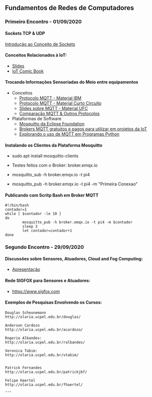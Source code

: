 ## Fundamentos de Redes de Computadores


### Primeiro Encontro - 01/09/2020

#### Sockets TCP & UDP
[Introdução ao Conceito de Sockets](http://olaria.ucpel.edu.br/materiais/lib/exe/fetch.php?media=introducao-sockets.pdf)

#### Conceitos Relacionados à IoT:
* [Slides](http://olaria.ucpel.edu.br/materiais/lib/exe/fetch.php?media=iot_slides_introdutorios.pdf)
* [IoT Comic Book](https://iotcomicbook.org/)

#### Trocando Informações Sensoriadas do Meio entre equipamentos
  * Conceitos
    * [Protocolo MQTT - Material IBM](https://www.ibm.com/developerworks/br/library/iot-mqtt-why-good-for-iot/index.html)
    * [Protocolo MQTT - Material Curto Circuito](https://www.curtocircuito.com.br/blog/introducao-ao-mqtt/)
    * [Slides sobre MQTT - Material UFC](https://pt.slideshare.net/MaurcioMoreiraNeto/protocolo-mqtt-redes-de-computadores)
    * [Comparação MQTT & Outros Protocolos](https://medium.com/internet-das-coisas/iot-05-dando-uma-breve-an%C3%A1lise-no-protocolo-mqtt-e404e977fbb6)
  * Plataformas de Software
    * [Mosquitto da Eclipse Foundation](https://mosquitto.org)
    * [Brokers MQTT gratuitos e pagos para utilizar em projetos da IoT](https://diyprojects.io/8-online-mqtt-brokers-iot-connected-objects-cloud/#.XzfHmEl7nUI)
    * [Explorando o uso de MQTT em Programas Python](https://fazbe.github.io/Usando-o-paho-mqtt-para-Python/)


#### Instalando os Clientes da Plataforma Mosquitto

* sudo apt install mosquitto-clients

* Testes feitos com o Broker: broker.emqx.io

* mosquitto_sub -h broker.emqx.io -t pi4

* mosquitto_pub -h broker.emqx.io -t pi4 -m "Primeira Conexao"


#### Publicando com Scritp Bash em Broker MQTT
~~~
#!/bin/bash
contador=1
while [ $contador -le 10 ]
do
        mosquitto_pub -h broker.emqx.io -t pi4 -m $contador
        sleep 3
        let contador=contador+1
done
~~~

### Segundo Encontro - 29/09/2020

#### Discussões sobre Sensores, Atuadores, Cloud and Fog Computing:
 * [Apresentação](http://olaria.ucpel.edu.br/materiais/lib/exe/fetch.php?media=apresentacao-fund-redes-computadores.pdf)
 
#### Rede SIGFOX para Sensores e Atuadores:
 * https://www.sigfox.com

#### Exemplos de Pesquisas Envolvendo os Cursos:

~~~
Douglas Scheunemann
http://olaria.ucpel.edu.br/douglas/

Anderson Cardozo
http://olaria.ucpel.edu.br/acardozo/

Rogerio Albandes: 
http://olaria.ucpel.edu.br/ralbandes/

Veronica Tabim:
http://olaria.ucpel.edu.br/vtabim/


Patrick Fernandes
http://olaria.ucpel.edu.br/patrickjbf/

Felipe Haertel
http://olaria.ucpel.edu.br/fhaertel/

˜˜˜
